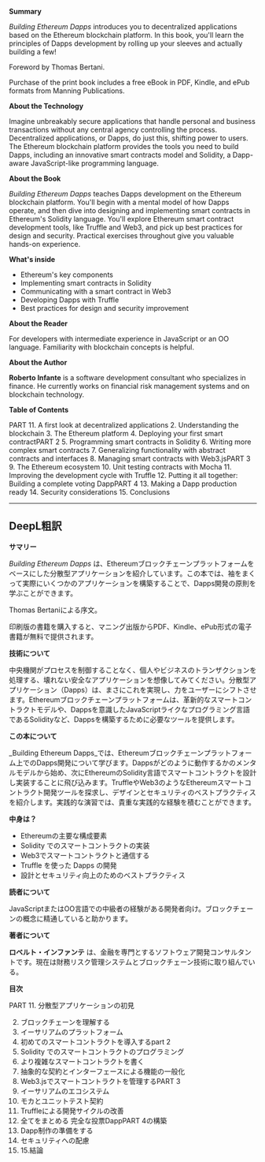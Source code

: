 **Summary**

 _Building Ethereum Dapps_ introduces you to decentralized applications based on the Ethereum blockchain platform. In this book, you'll learn the principles of Dapps development by rolling up your sleeves and actually building a few!

Foreword by Thomas Bertani.

Purchase of the print book includes a free eBook in PDF, Kindle, and ePub formats from Manning Publications.

 **About the Technology**

Imagine unbreakably secure applications that handle personal and business transactions without any central agency controlling the process. Decentralized applications, or Dapps, do just this, shifting power to users. The Ethereum blockchain platform provides the tools you need to build Dapps, including an innovative smart contracts model and Solidity, a Dapp-aware JavaScript-like programming language.

 **About the Book**

 _Building Ethereum Dapps_ teaches Dapps development on the Ethereum blockchain platform. You'll begin with a mental model of how Dapps operate, and then dive into designing and implementing smart contracts in Ethereum's Solidity language. You'll explore Ethereum smart contract development tools, like Truffle and Web3, and pick up best practices for design and security. Practical exercises throughout give you valuable hands-on experience.

 **What's inside**

- Ethereum's key components
- Implementing smart contracts in Solidity
- Communicating with a smart contract in Web3
- Developing Dapps with Truffle
- Best practices for design and security improvement

**About the Reader**

For developers with intermediate experience in JavaScript or an OO language. Familiarity with blockchain concepts is helpful.

 **About the Author**

 **Roberto Infante** is a software development consultant who specializes in finance. He currently works on financial risk management systems and on blockchain technology.

 **Table of Contents**

PART 11. A first look at decentralized applications
2. Understanding the blockchain
3. The Ethereum platform
4. Deploying your first smart contractPART 2
5. Programming smart contracts in Solidity
6. Writing more complex smart contracts
7. Generalizing functionality with abstract contracts and interfaces
8. Managing smart contracts with Web3.jsPART 3
9. The Ethereum ecosystem
10. Unit testing contracts with Mocha
11. Improving the development cycle with Truffle
12. Putting it all together: Building a complete voting DappPART 4
13. Making a Dapp production ready
14. Security considerations
15. Conclusions

---
## DeepL粗訳

**サマリー**

 _Building Ethereum Dapps_ は、Ethereumブロックチェーンプラットフォームをベースにした分散型アプリケーションを紹介しています。この本では、袖をまくって実際にいくつかのアプリケーションを構築することで、Dapps開発の原則を学ぶことができます。

Thomas Bertaniによる序文。

印刷版の書籍を購入すると、マニング出版からPDF、Kindle、ePub形式の電子書籍が無料で提供されます。

 **技術について**

中央機関がプロセスを制御することなく、個人やビジネスのトランザクションを処理する、壊れない安全なアプリケーションを想像してみてください。分散型アプリケーション（Dapps）は、まさにこれを実現し、力をユーザーにシフトさせます。Ethereumブロックチェーンプラットフォームは、革新的なスマートコントラクトモデルや、Dappsを意識したJavaScriptライクなプログラミング言語であるSolidityなど、Dappsを構築するために必要なツールを提供します。

 **この本について**

 _Building Ethereum Dapps_では、Ethereumブロックチェーンプラットフォーム上でのDapps開発について学びます。Dappsがどのように動作するかのメンタルモデルから始め、次にEthereumのSolidity言語でスマートコントラクトを設計し実装することに飛び込みます。TruffleやWeb3のようなEthereumスマートコントラクト開発ツールを探求し、デザインとセキュリティのベストプラクティスを紹介します。実践的な演習では、貴重な実践的な経験を積むことができます。

 **中身は？**

- Ethereumの主要な構成要素
- Solidity でのスマートコントラクトの実装
- Web3でスマートコントラクトと通信する
- Truffle を使った Dapps の開発
- 設計とセキュリティ向上のためのベストプラクティス

**読者について**

JavaScriptまたはOO言語での中級者の経験がある開発者向け。ブロックチェーンの概念に精通していると助かります。

 **著者について**

 **ロベルト・インファンテ** は、金融を専門とするソフトウェア開発コンサルタントです。現在は財務リスク管理システムとブロックチェーン技術に取り組んでいる。

**目次**

PART 11. 分散型アプリケーションの初見

2. ブロックチェーンを理解する
3. イーサリアムのプラットフォーム
4. 初めてのスマートコントラクトを導入するpart 2
5. Solidity でのスマートコントラクトのプログラミング
6. より複雑なスマートコントラクトを書く
7. 抽象的な契約とインターフェースによる機能の一般化
8. Web3.jsでスマートコントラクトを管理するPART 3
9. イーサリアムのエコシステム
10. モカとユニットテスト契約
11. Truffleによる開発サイクルの改善
12. 全てをまとめる 完全な投票DappPART 4の構築
13. Dapp制作の準備をする
14. セキュリティへの配慮
15. 15.結論
